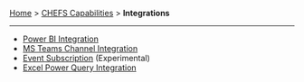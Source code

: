 [Home](index) > [CHEFS Capabilities](CHEFS-Capabilities) > **Integrations**
***

* [Power BI Integration](Power-BI-Integration)
* [MS Teams Channel Integration](MS-Teams-Channel-Integration)
* [Event Subscription](Event-Subscription) (Experimental)
* [Excel Power Query Integration](Excel-Power-Query-Integration)
